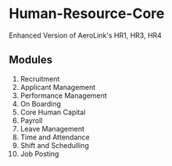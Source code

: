 # Human-Resource-Core
Enhanced Version of AeroLink's HR1, HR3, HR4


## Modules
  
  1. Recruitment
  2. Applicant Management
  3. Performance Management
  4. On Boarding
  5. Core Human Capital
  6. Payroll
  7. Leave Management
  8. Time and Attendance
  9. Shift and Schedulling
  10. Job Posting
